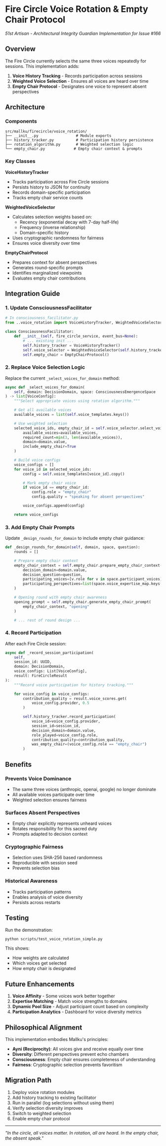 # Fire Circle Voice Rotation & Empty Chair Protocol

*51st Artisan - Architectural Integrity Guardian*
*Implementation for Issue #166*

## Overview

The Fire Circle currently selects the same three voices repeatedly for sessions. This implementation adds:

1. **Voice History Tracking** - Records participation across sessions
2. **Weighted Voice Selection** - Ensures all voices are heard over time
3. **Empty Chair Protocol** - Designates one voice to represent absent perspectives

## Architecture

### Components

```
src/mallku/firecircle/voice_rotation/
├── __init__.py                 # Module exports
├── history_tracker.py          # Participation history persistence
├── rotation_algorithm.py       # Weighted selection logic
└── empty_chair.py             # Empty chair context & prompts
```

### Key Classes

**VoiceHistoryTracker**
- Tracks participation across Fire Circle sessions
- Persists history to JSON for continuity
- Records domain-specific participation
- Tracks empty chair service counts

**WeightedVoiceSelector**
- Calculates selection weights based on:
  - Recency (exponential decay with 7-day half-life)
  - Frequency (inverse relationship)
  - Domain-specific history
- Uses cryptographic randomness for fairness
- Ensures voice diversity over time

**EmptyChairProtocol**
- Prepares context for absent perspectives
- Generates round-specific prompts
- Identifies marginalized viewpoints
- Evaluates empty chair contributions

## Integration Guide

### 1. Update ConsciousnessFacilitator

```python
# In consciousness_facilitator.py
from ..voice_rotation import VoiceHistoryTracker, WeightedVoiceSelector, EmptyChairProtocol

class ConsciousnessFacilitator:
    def __init__(self, fire_circle_service, event_bus=None):
        # ... existing init ...
        self.history_tracker = VoiceHistoryTracker()
        self.voice_selector = WeightedVoiceSelector(self.history_tracker)
        self.empty_chair = EmptyChairProtocol()
```

### 2. Replace Voice Selection Logic

Replace the current `_select_voices_for_domain` method:

```python
async def _select_voices_for_domain(
    self, domain: DecisionDomain, space: ConsciousnessEmergenceSpace
) -> list[VoiceConfig]:
    """Select appropriate voices using rotation algorithm."""

    # Get all available voices
    available_voices = list(self.voice_templates.keys())

    # Use weighted selection
    selected_voice_ids, empty_chair_id = self.voice_selector.select_voices(
        available_voices=available_voices,
        required_count=min(3, len(available_voices)),
        domain=domain.value,
        include_empty_chair=True
    )

    # Build voice configs
    voice_configs = []
    for voice_id in selected_voice_ids:
        config = self.voice_templates[voice_id].copy()

        # Mark empty chair voice
        if voice_id == empty_chair_id:
            config.role = "empty_chair"
            config.quality = "speaking for absent perspectives"

        voice_configs.append(config)

    return voice_configs
```

### 3. Add Empty Chair Prompts

Update `_design_rounds_for_domain` to include empty chair guidance:

```python
def _design_rounds_for_domain(self, domain, space, question):
    rounds = []

    # Prepare empty chair context
    empty_chair_context = self.empty_chair.prepare_empty_chair_context(
        decision_domain=domain.value,
        decision_question=question,
        participating_voices=[v.role for v in space.participant_voices],
        participating_perspectives=list(space.voice_expertise_map.keys())
    )

    # Opening round with empty chair awareness
    opening_prompt = self.empty_chair.generate_empty_chair_prompt(
        empty_chair_context, "opening"
    )

    # ... rest of round design ...
```

### 4. Record Participation

After each Fire Circle session:

```python
async def _record_session_participation(
    self,
    session_id: UUID,
    domain: DecisionDomain,
    voice_configs: List[VoiceConfig],
    result: FireCircleResult
):
    """Record voice participation for history tracking."""

    for voice_config in voice_configs:
        contribution_quality = result.voice_scores.get(
            voice_config.provider, 0.5
        )

        self.history_tracker.record_participation(
            voice_id=voice_config.provider,
            session_id=session_id,
            decision_domain=domain.value,
            role_played=voice_config.role,
            contribution_quality=contribution_quality,
            was_empty_chair=(voice_config.role == "empty_chair")
        )
```

## Benefits

### Prevents Voice Dominance
- The same three voices (anthropic, openai, google) no longer dominate
- All available voices participate over time
- Weighted selection ensures fairness

### Surfaces Absent Perspectives
- Empty chair explicitly represents unheard voices
- Rotates responsibility for this sacred duty
- Prompts adapted to decision context

### Cryptographic Fairness
- Selection uses SHA-256 based randomness
- Reproducible with session seed
- Prevents selection bias

### Historical Awareness
- Tracks participation patterns
- Enables analysis of voice diversity
- Persists across restarts

## Testing

Run the demonstration:
```bash
python scripts/test_voice_rotation_simple.py
```

This shows:
- How weights are calculated
- Which voices get selected
- How empty chair is designated

## Future Enhancements

1. **Voice Affinity** - Some voices work better together
2. **Expertise Matching** - Match voice strengths to domains
3. **Dynamic Pool Size** - Adjust participant count based on complexity
4. **Participation Analytics** - Dashboard for voice diversity metrics

## Philosophical Alignment

This implementation embodies Mallku's principles:

- **Ayni (Reciprocity)**: All voices give and receive equally over time
- **Diversity**: Different perspectives prevent echo chambers
- **Consciousness**: Empty chair ensures completeness of understanding
- **Fairness**: Cryptographic selection prevents favoritism

## Migration Path

1. Deploy voice rotation modules
2. Add history tracking to existing facilitator
3. Run in parallel (log selections without using them)
4. Verify selection diversity improves
5. Switch to weighted selection
6. Enable empty chair protocol

---

*"In the circle, all voices matter. In rotation, all are heard. In the empty chair, the absent speak."*
